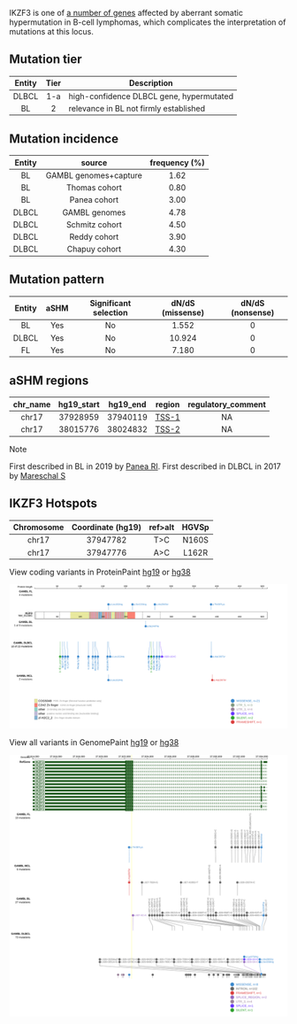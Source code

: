 IKZF3 is one of [a number of genes](https://github.com/morinlab/LLMPP/wiki/ashm) affected by aberrant somatic hypermutation in B-cell lymphomas, which complicates the interpretation of mutations at this locus.

## Mutation tier

|Entity|Tier|Description                           |
|:------:|:----:|--------------------------------------|
|DLBCL |1-a   |high-confidence DLBCL gene, hypermutated            |
|BL    |2   |relevance in BL not firmly established|

## Mutation incidence

|Entity|source               |frequency (%)|
|:------:|:---------------------:|:-------------:|
|BL    |GAMBL genomes+capture|1.62         |
|BL    |Thomas cohort        |0.80         |
|BL    |Panea cohort         |3.00         |
|DLBCL |GAMBL genomes        |4.78         |
|DLBCL |Schmitz cohort       |4.50         |
|DLBCL |Reddy cohort         |3.90         |
|DLBCL |Chapuy cohort        |4.30         |

## Mutation pattern

|Entity|aSHM|Significant selection|dN/dS (missense)|dN/dS (nonsense)|
|:------:|:----:|:---------------------:|:----------------:|:----------------:|
|BL    |Yes |No                   | 1.552          |0               |
|DLBCL |Yes |No                   |10.924          |0               |
|FL    |Yes |No                   | 7.180          |0               |

## aSHM regions

|chr_name|hg19_start|hg19_end|region                                                                                      |regulatory_comment|
|:--------:|:----------:|:--------:|:--------------------------------------------------------------------------------------------:|:------------------:|
|chr17   |37928959  |37940119|[TSS-1](https://genome.ucsc.edu/s/rdmorin/GAMBL%20hg19?position=chr17%3A37928959%2D37940119)|NA                |
|chr17   |38015776  |38024832|[TSS-2](https://genome.ucsc.edu/s/rdmorin/GAMBL%20hg19?position=chr17%3A38015776%2D38024832)|NA                |

> [!NOTE]
> First described in BL in 2019 by [Panea RI](https://pubmed.ncbi.nlm.nih.gov/31558468). First described in DLBCL in 2017 by [Mareschal S](https://pubmed.ncbi.nlm.nih.gov/28479318)


 ## IKZF3 Hotspots

| Chromosome |Coordinate (hg19) | ref>alt | HGVSp | 
 | :---:| :---: | :--: | :---: |
| chr17 | 37947782 | T>C | N160S |
| chr17 | 37947776 | A>C | L162R |

View coding variants in ProteinPaint [hg19](https://www.bcgsc.ca/downloads/morinlab/GAMBL/test/genes/IKZF3_protein.html)  or [hg38](https://www.bcgsc.ca/downloads/morinlab/GAMBL/test/genes/IKZF3_protein_hg38.html)

![image](images/proteinpaint/IKZF3_NM_012481.svg)

View all variants in GenomePaint [hg19](https://www.bcgsc.ca/downloads/morinlab/GAMBL/test/genes/IKZF3.html)  or [hg38](https://www.bcgsc.ca/downloads/morinlab/GAMBL/test/genes/IKZF3_hg38.html)

![image](images/proteinpaint/IKZF3.svg)
